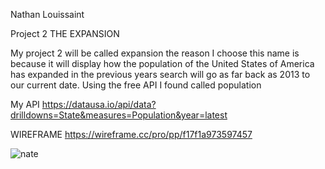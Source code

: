 
Nathan Louissaint 

Project 2  THE EXPANSION

My project 2 will be called expansion the reason I choose this name is because it will display how the population of the United States of America has expanded in the previous years search will go as far back as 2013 to our current date.  Using the free API I found called population 

My API 
https://datausa.io/api/data?drilldowns=State&measures=Population&year=latest

WIREFRAME
https://wireframe.cc/pro/pp/f17f1a973597457

<img src ="https://scontent-atl3-1.xx.fbcdn.net/v/t39.30808-6/314506237_3265549413704210_7358429111405368_n.jpg?_nc_cat=105&ccb=1-7&_nc_sid=730e14&_nc_ohc=KUg2ywoxtAYAX92OIdU&_nc_ht=scontent-atl3-1.xx&oh=00_AfA7WU8OPlU31YcUGD0ixEUUkc0a4lXXSnqNiqD45wbIqw&oe=6370C45C" alt="nate">

